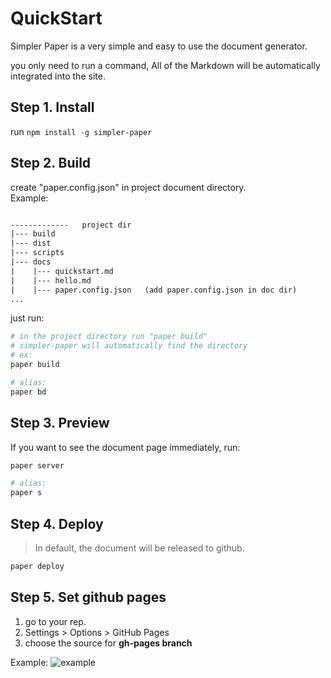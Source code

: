 # QuickStart
Simpler Paper is a very simple and easy to use the document generator.  

you only need to run a command, All of the Markdown will be automatically integrated into the site. 


## Step 1. Install
run `npm install -g simpler-paper`  


## Step 2. Build  
create "paper.config.json" in project document directory.  
Example:
```html  

-------------   project dir
|--- build
|--- dist
|--- scripts
|--- docs
|    |--- quickstart.md
|    |--- hello.md
|    |--- paper.config.json   (add paper.config.json in doc dir)
...
```

just run: 
```bash  
# in the project directory run "paper build"
# simpler-paper will automatically find the directory
# ex:
paper build

# alias:
paper bd
```  

## Step 3. Preview  
If you want to see the document page immediately, run:  
```bash
paper server  

# alias:
paper s
```  

## Step 4. Deploy
> In default, the document will be released to github.    

```bash
paper deploy
```
  
## Step 5. Set github pages  

  1. go to your rep.
  2. Settings > Options > GitHub Pages  
  3. choose the source for **gh-pages branch**
  
Example:
![example](http://static.wittsay.cc/simpler-papergh-pages.png?imageView2/2/w/850/h/300/)





